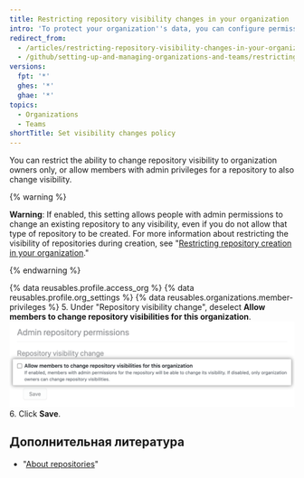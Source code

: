 ```yaml
---
title: Restricting repository visibility changes in your organization
intro: 'To protect your organization''s data, you can configure permissions for changing repository visibility in your organization.'
redirect_from:
  - /articles/restricting-repository-visibility-changes-in-your-organization
  - /github/setting-up-and-managing-organizations-and-teams/restricting-repository-visibility-changes-in-your-organization
versions:
  fpt: '*'
  ghes: '*'
  ghae: '*'
topics:
  - Organizations
  - Teams
shortTitle: Set visibility changes policy
---
```


You can restrict the ability to change repository visibility to organization owners only, or allow members with admin privileges for a repository to also change visibility.

{% warning %}

**Warning**: If enabled, this setting allows people with admin permissions to change an existing repository to any visibility, even if you do not allow that type of repository to be created. For more information about restricting the visibility of repositories during creation, see "[Restricting repository creation in your organization](/articles/restricting-repository-creation-in-your-organization)."

{% endwarning %}


{% data reusables.profile.access_org %}
{% data reusables.profile.org_settings %}
{% data reusables.organizations.member-privileges %}
5. Under "Repository visibility change", deselect **Allow members to change repository visibilities for this organization**. ![Checkbox to allow members to change repository visibility](/assets/images/help/organizations/disallow-members-to-change-repo-visibility.png)
6. Click **Save**.

## Дополнительная литература

- "[About repositories](/repositories/creating-and-managing-repositories/about-repositories#about-repository-visibility)"
